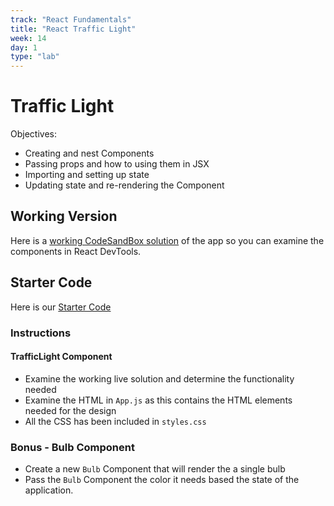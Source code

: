 ```yaml
---
track: "React Fundamentals"
title: "React Traffic Light"
week: 14
day: 1
type: "lab"
---
```


# Traffic Light

Objectives:

- Creating and nest Components
- Passing props and how to using them in JSX
- Importing and setting up state
- Updating state and re-rendering the Component

## Working Version

Here is a <a target="_" href="https://zhtbi.csb.app/">working CodeSandBox solution</a> of the app so you can examine the components in React DevTools.

## Starter Code

Here is our <a href="/downloads/react_fundamentals/intro-to-state-labs/traffic-light-single-app-component-starter.zip" download>Starter Code</a>

### Instructions


#### TrafficLight Component

- Examine the working live solution and determine the functionality needed
- Examine the HTML in `App.js` as this contains the HTML elements needed for the design 
- All the CSS has been included in `styles.css`

### Bonus - Bulb Component

- Create a new `Bulb` Component that will render the a single bulb
- Pass the `Bulb` Component the color it needs based the state of the application.